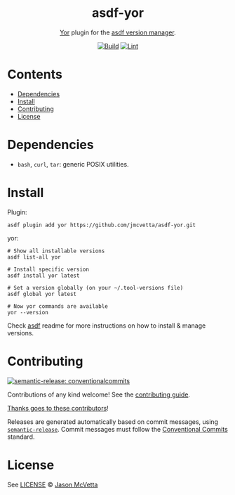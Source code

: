 <div align="center">

# asdf-yor

[Yor](https://yor.io) plugin for the [asdf version manager](https://asdf-vm.com).

[![Build](https://github.com/jmcvetta/asdf-yor/actions/workflows/build.yml/badge.svg)](https://github.com/jmcvetta/asdf-yor/actions/workflows/build.yml) [![Lint](https://github.com/jmcvetta/asdf-yor/actions/workflows/lint.yml/badge.svg)](https://github.com/jmcvetta/asdf-yor/actions/workflows/lint.yml)

</div>

# Contents

- [Dependencies](#dependencies)
- [Install](#install)
- [Contributing](#contributing)
- [License](#license)

# Dependencies

- `bash`, `curl`, `tar`: generic POSIX utilities.


# Install

Plugin:

```shell
asdf plugin add yor https://github.com/jmcvetta/asdf-yor.git
```

yor:

```shell
# Show all installable versions
asdf list-all yor

# Install specific version
asdf install yor latest

# Set a version globally (on your ~/.tool-versions file)
asdf global yor latest

# Now yor commands are available
yor --version
```

Check [asdf](https://github.com/asdf-vm/asdf) readme for more instructions on how to
install & manage versions.


# Contributing

[![semantic-release: conventionalcommits](https://img.shields.io/badge/semantic--release-conventionalcommits-e10079?logo=semantic-release)](https://github.com/semantic-release/semantic-release)

Contributions of any kind welcome! See the [contributing guide](contributing.md).

[Thanks goes to these contributors](https://github.com/jmcvetta/asdf-yor/graphs/contributors)!

Releases are generated automatically based on commit messages, using [`semantic-release`](https://github.com/semantic-release/semantic-release). Commit messages must follow the [Conventional Commits](https://www.conventionalcommits.org/) standard.


# License

See [LICENSE](LICENSE) © [Jason McVetta](https://github.com/jmcvetta/)
